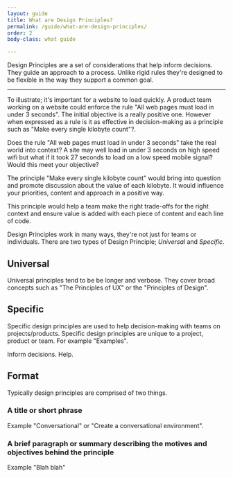 ```yaml
---
layout: guide
title: What are Design Principles?
permalink: /guide/what-are-design-principles/
order: 2
body-class: what guide

---
```


<p class="h3 bold">Design Principles are a set of considerations that help inform decisions. They guide an approach to a process. Unlike rigid rules they're designed to be flexible in the way they support a common goal.</p>


---
To illustrate; it's important for a website to load quickly. A product team working on a website could enforce the rule "All web pages must load in under 3 seconds". The initial objective is a really positive one. However when expressed as a rule is it as effective in decision-making as a principle such as "Make every single kilobyte count"?.

Does the rule "All web pages must load in under 3 seconds" take the real world into context? A site may well load in under 3 seconds on high speed wifi but what if it took 27 seconds to load on a low speed mobile signal? Would this meet your objective?

The principle "Make every single kilobyte count" would bring into question and promote discussion about the value of each kilobyte. It would influence your priorities, content and approach in a positive way.

This principle would help a team make the right trade-offs for the right context and ensure value is added with each piece of content and each line of code.

Design Principles work in many ways, they're not just for teams or individuals. There are two types of Design Principle; _Universal_ and _Specific_.


## Universal

Universal principles tend to be be longer and verbose. They cover broad concepts such as "The Principles of UX" or the "Principles of Design".

## Specific

Specific design principles are used to help decision-making with teams on projects/products. Specific design principles are unique to a project, product or team. For example "Examples".

Inform decisions. Help.

## Format

Typically design principles are comprised of two things.

### A title or short phrase
Example "Conversational" or "Create a conversational environment".

### A brief paragraph or summary describing the motives and objectives behind the principle

Example "Blah blah"
